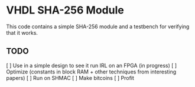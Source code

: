 VHDL SHA-256 Module
===================

This code contains a simple SHA-256 module and a testbench for verifying that it works.

TODO
----
[ ] Use in a simple design to see it run IRL on an FPGA (in progress)
[ ] Optimize (constants in block RAM + other techniques from interesting papers)
[ ] Run on SHMAC
[ ] Make bitcoins
[ ] Profit


